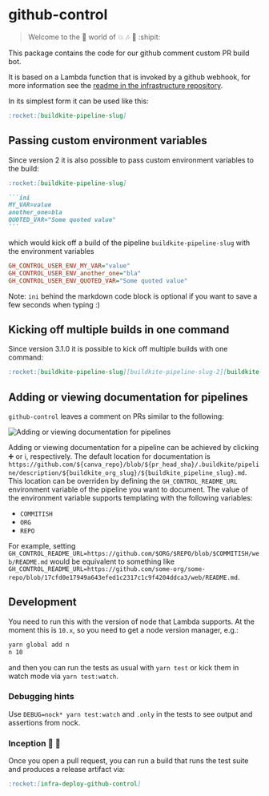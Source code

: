 # github-control

> Welcome to the :star2: world of :boom: :notes: :palm_tree: :shipit:

This package contains the code for our github comment custom PR build bot.

It is based on a Lambda function that is invoked by a github webhook, for more information see the [readme in the infrastructure repository](https://github.com/some-org/infrastructure/tree/master/build/github-control).

In its simplest form it can be used like this:

```markdown
:rocket:[buildkite-pipeline-slug]
```

## Passing custom environment variables

Since version 2 it is also possible to pass custom environment variables to the build:

````markdown
:rocket:[buildkite-pipeline-slug]

```ini
MY_VAR=value
another_one=bla
QUOTED_VAR="Some quoted value"
```
````

which would kick off a build of the pipeline `buildkite-pipeline-slug` with the environment variables

```ini
GH_CONTROL_USER_ENV_MY_VAR="value"
GH_CONTROL_USER_ENV_another_one="bla"
GH_CONTROL_USER_ENV_QUOTED_VAR="Some quoted value"
```

Note: `ini` behind the markdown code block is optional if you want to save a few seconds when typing :)

## Kicking off multiple builds in one command

Since version 3.1.0 it is possible to kick off multiple builds with one command:

```markdown
:rocket:[buildkite-pipeline-slug][buildkite-pipeline-slug-2][buildkite-pipeline-slug-...][buildkite-pipeline-slug-n]
```

## Adding or viewing documentation for pipelines

`github-control` leaves a comment on PRs similar to the following:

![Adding or viewing documentation for pipelines](/tools/github-control/adding-viewing-documentation.png)

Adding or viewing documentation for a pipeline can be achieved by clicking :heavy_plus_sign: or :information_source:, respectively. The default location for documentation is `https://github.com/${canva_repo}/blob/${pr_head_sha}/.buildkite/pipeline/description/${buildkite_org_slug}/${buildkite_pipeline_slug}.md`. This location can be overriden by defining the `GH_CONTROL_README_URL` environment variable of the pipeline you want to document. The value of the environment variable supports templating with the following variables:

- `COMMITISH`
- `ORG`
- `REPO`

For example, setting `GH_CONTROL_README_URL=https://github.com/$ORG/$REPO/blob/$COMMITISH/web/README.md` would be equivalent to something like `GH_CONTROL_README_URL=https://github.com/some-org/some-repo/blob/17cfd0e17949a643efed1c2317c1c9f4204ddca3/web/README.md`.

## Development

You need to run this with the version of node that Lambda supports. At the moment this is `10.x`, so you need to get a node version manager, e.g.:

```bash
yarn global add n
n 10
```

and then you can run the tests as usual with `yarn test` or kick them in watch mode via `yarn test:watch`.

### Debugging hints

Use `DEBUG=nock* yarn test:watch` and `.only` in the tests to see output and assertions from nock.

### Inception :red_car: :bridge_at_night:

Once you open a pull request, you can run a build that runs the test suite and produces a release artifact via:

```markdown
:rocket:[infra-deploy-github-control]
```
